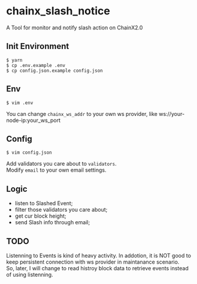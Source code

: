 # chainx_slash_notice

A Tool for monitor and notify slash action on ChainX2.0


## Init Environment

```shell
$ yarn
$ cp .env.example .env
$ cp config.json.example config.json
```
## Env
```shell
$ vim .env
```
You can change `chainx_ws_addr` to your own ws provider, like ws://your-node-ip:your_ws_port

## Config
```shell
$ vim config.json
```
Add validators you care about to `validators`.  
Modify `email` to your own email settings.  


## Logic
* listen to Slashed Event;
* filter those validators you care about;
* get cur block height;
* send Slash info through email;

## TODO
Listenning to Events is kind of heavy activity. In addotion, it is NOT good to keep persistent connection with ws provider in maintanance scenario.  
So, later, I will change to read histroy block data to retrieve events instead of using listenning.


